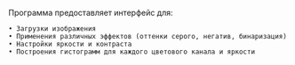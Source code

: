 Программа предоставляет интерфейс для:

    • Загрузки изображения
    • Применения различных эффектов (оттенки серого, негатив, бинаризация)
    • Настройки яркости и контраста
    • Построения гистограмм для каждого цветового канала и яркости
